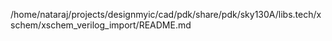 /home/nataraj/projects/designmyic/cad/pdk/share/pdk/sky130A/libs.tech/xschem/xschem_verilog_import/README.md